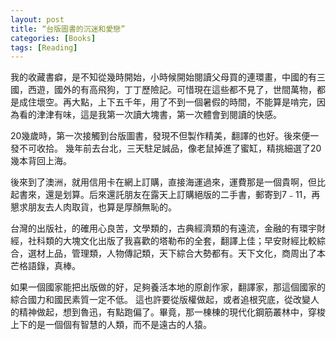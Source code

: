 ```yaml
---
layout: post
title: “台版圖書的沉迷和愛戀”
categories: [Books]
tags: [Reading]
---
```


我的收藏書癖，是不知從幾時開始，小時候開始閱讀父母買的連環畫，中國的有三國，西遊，國外的有高飛狗，丁丁歷險記。可惜現在這些都不見了，世間萬物，都是成住壞空。再大點，上下五千年，用了不到一個暑假的時間，不能算是啃完，因為看的津津有味，這是我第一次讀大塊書，第一次體會到閱讀的快感。

20幾歲時，第一次接觸到台版圖書，發現不但製作精美，翻譯的也好。後來便一發不可收拾。
幾年前去台北，三天駐足誠品，像老鼠掉進了蜜缸，精挑細選了20幾本背回上海。

後來到了澳洲，就用信用卡在網上訂購，直接海運過來，運費那是一個貴啊，但比起書來，還是划算。后來還託朋友在露天上訂購絕版的二手書，郵寄到7﹣11，再懇求朋友去人肉取貨，也算是厚顏無恥的。

台灣的出版社，的確用心良苦，文學類的，古典經濟類的有遠流，金融的有環宇財經，社科類的大塊文化出版了我喜歡的塔勒布的全套，翻譯上佳；早安財經比較綜合，選材上品，管理類，人物傳記類，天下綜合大勢都有。天下文化，商周出了本芒格語錄，真棒。

如果一個國家能把出版做的好，足夠養活本地的原創作家，翻譯家，那這個國家的綜合國力和國民素質一定不低。
這也許要從版權做起，或者追根究底，從改變人的精神做起，想到魯迅，有點跑偏了。畢竟，那一棟棟的現代化鋼筋叢林中，穿梭上下的是一個個有智慧的人類，而不是遠古的人猿。
